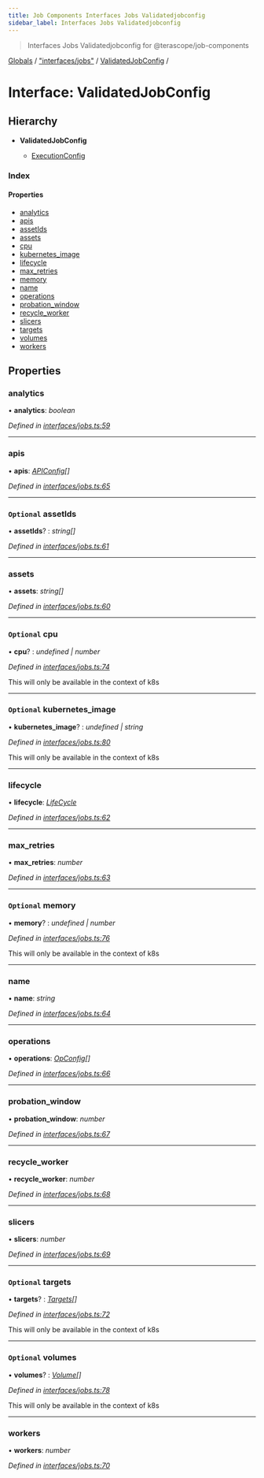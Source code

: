 ```yaml
---
title: Job Components Interfaces Jobs Validatedjobconfig
sidebar_label: Interfaces Jobs Validatedjobconfig
---
```


> Interfaces Jobs Validatedjobconfig for @terascope/job-components

[Globals](../overview.md) / ["interfaces/jobs"](../modules/_interfaces_jobs_.md) / [ValidatedJobConfig](_interfaces_jobs_.validatedjobconfig.md) /

# Interface: ValidatedJobConfig

## Hierarchy

* **ValidatedJobConfig**

  * [ExecutionConfig](_interfaces_jobs_.executionconfig.md)

### Index

#### Properties

* [analytics](_interfaces_jobs_.validatedjobconfig.md#analytics)
* [apis](_interfaces_jobs_.validatedjobconfig.md#apis)
* [assetIds](_interfaces_jobs_.validatedjobconfig.md#optional-assetids)
* [assets](_interfaces_jobs_.validatedjobconfig.md#assets)
* [cpu](_interfaces_jobs_.validatedjobconfig.md#optional-cpu)
* [kubernetes_image](_interfaces_jobs_.validatedjobconfig.md#optional-kubernetes_image)
* [lifecycle](_interfaces_jobs_.validatedjobconfig.md#lifecycle)
* [max_retries](_interfaces_jobs_.validatedjobconfig.md#max_retries)
* [memory](_interfaces_jobs_.validatedjobconfig.md#optional-memory)
* [name](_interfaces_jobs_.validatedjobconfig.md#name)
* [operations](_interfaces_jobs_.validatedjobconfig.md#operations)
* [probation_window](_interfaces_jobs_.validatedjobconfig.md#probation_window)
* [recycle_worker](_interfaces_jobs_.validatedjobconfig.md#recycle_worker)
* [slicers](_interfaces_jobs_.validatedjobconfig.md#slicers)
* [targets](_interfaces_jobs_.validatedjobconfig.md#optional-targets)
* [volumes](_interfaces_jobs_.validatedjobconfig.md#optional-volumes)
* [workers](_interfaces_jobs_.validatedjobconfig.md#workers)

## Properties

###  analytics

• **analytics**: *boolean*

*Defined in [interfaces/jobs.ts:59](https://github.com/terascope/teraslice/tree/0c8b1cfadd6cd255811e506264906c5373f2ebea/packages/job-components/interfaces/jobs.ts#L59)*

___

###  apis

• **apis**: *[APIConfig](_interfaces_jobs_.apiconfig.md)[]*

*Defined in [interfaces/jobs.ts:65](https://github.com/terascope/teraslice/tree/0c8b1cfadd6cd255811e506264906c5373f2ebea/packages/job-components/interfaces/jobs.ts#L65)*

___

### `Optional` assetIds

• **assetIds**? : *string[]*

*Defined in [interfaces/jobs.ts:61](https://github.com/terascope/teraslice/tree/0c8b1cfadd6cd255811e506264906c5373f2ebea/packages/job-components/interfaces/jobs.ts#L61)*

___

###  assets

• **assets**: *string[]*

*Defined in [interfaces/jobs.ts:60](https://github.com/terascope/teraslice/tree/0c8b1cfadd6cd255811e506264906c5373f2ebea/packages/job-components/interfaces/jobs.ts#L60)*

___

### `Optional` cpu

• **cpu**? : *undefined | number*

*Defined in [interfaces/jobs.ts:74](https://github.com/terascope/teraslice/tree/0c8b1cfadd6cd255811e506264906c5373f2ebea/packages/job-components/interfaces/jobs.ts#L74)*

This will only be available in the context of k8s

___

### `Optional` kubernetes_image

• **kubernetes_image**? : *undefined | string*

*Defined in [interfaces/jobs.ts:80](https://github.com/terascope/teraslice/tree/0c8b1cfadd6cd255811e506264906c5373f2ebea/packages/job-components/interfaces/jobs.ts#L80)*

This will only be available in the context of k8s

___

###  lifecycle

• **lifecycle**: *[LifeCycle](../modules/_interfaces_jobs_.md#lifecycle)*

*Defined in [interfaces/jobs.ts:62](https://github.com/terascope/teraslice/tree/0c8b1cfadd6cd255811e506264906c5373f2ebea/packages/job-components/interfaces/jobs.ts#L62)*

___

###  max_retries

• **max_retries**: *number*

*Defined in [interfaces/jobs.ts:63](https://github.com/terascope/teraslice/tree/0c8b1cfadd6cd255811e506264906c5373f2ebea/packages/job-components/interfaces/jobs.ts#L63)*

___

### `Optional` memory

• **memory**? : *undefined | number*

*Defined in [interfaces/jobs.ts:76](https://github.com/terascope/teraslice/tree/0c8b1cfadd6cd255811e506264906c5373f2ebea/packages/job-components/interfaces/jobs.ts#L76)*

This will only be available in the context of k8s

___

###  name

• **name**: *string*

*Defined in [interfaces/jobs.ts:64](https://github.com/terascope/teraslice/tree/0c8b1cfadd6cd255811e506264906c5373f2ebea/packages/job-components/interfaces/jobs.ts#L64)*

___

###  operations

• **operations**: *[OpConfig](_interfaces_jobs_.opconfig.md)[]*

*Defined in [interfaces/jobs.ts:66](https://github.com/terascope/teraslice/tree/0c8b1cfadd6cd255811e506264906c5373f2ebea/packages/job-components/interfaces/jobs.ts#L66)*

___

###  probation_window

• **probation_window**: *number*

*Defined in [interfaces/jobs.ts:67](https://github.com/terascope/teraslice/tree/0c8b1cfadd6cd255811e506264906c5373f2ebea/packages/job-components/interfaces/jobs.ts#L67)*

___

###  recycle_worker

• **recycle_worker**: *number*

*Defined in [interfaces/jobs.ts:68](https://github.com/terascope/teraslice/tree/0c8b1cfadd6cd255811e506264906c5373f2ebea/packages/job-components/interfaces/jobs.ts#L68)*

___

###  slicers

• **slicers**: *number*

*Defined in [interfaces/jobs.ts:69](https://github.com/terascope/teraslice/tree/0c8b1cfadd6cd255811e506264906c5373f2ebea/packages/job-components/interfaces/jobs.ts#L69)*

___

### `Optional` targets

• **targets**? : *[Targets](_interfaces_jobs_.targets.md)[]*

*Defined in [interfaces/jobs.ts:72](https://github.com/terascope/teraslice/tree/0c8b1cfadd6cd255811e506264906c5373f2ebea/packages/job-components/interfaces/jobs.ts#L72)*

This will only be available in the context of k8s

___

### `Optional` volumes

• **volumes**? : *[Volume](_interfaces_jobs_.volume.md)[]*

*Defined in [interfaces/jobs.ts:78](https://github.com/terascope/teraslice/tree/0c8b1cfadd6cd255811e506264906c5373f2ebea/packages/job-components/interfaces/jobs.ts#L78)*

This will only be available in the context of k8s

___

###  workers

• **workers**: *number*

*Defined in [interfaces/jobs.ts:70](https://github.com/terascope/teraslice/tree/0c8b1cfadd6cd255811e506264906c5373f2ebea/packages/job-components/interfaces/jobs.ts#L70)*
